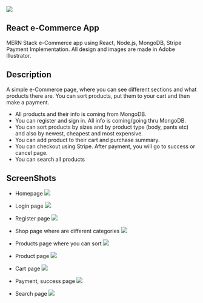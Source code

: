 <img src="https://github.com/PilleL/Ecommerce-Website/blob/main/images/img-frontpage1.jpg" ></img>

## React e-Commerce App
MERN Stack e-Commerce app using React, Node.js, MongoDB, Stripe Payment Implementation.
All design and images are made in Adobe Illustrator.

## Description

A simple e-Commerce page, where you can see different sections and what products there are. You can sort products, put them to your cart and then make a payment. 

* All products and their info is coming from MongoDB.
* You can register and sign in. All info is coming/going thru MongoDB.
* You can sort products by sizes and by product type (body, pants etc) and also by newest, cheapest and most expensive.
* You can add product to their cart and purchase summary.
* You can checkout using Stripe. After payment, you will go to success or cancel page.
* You can search all products 

## ScreenShots

* Homepage
<img src="https://github.com/PilleL/Ecommerce-Website/blob/main/images/img-frontpage.jpg" ></img>

* Login page 
<img src="https://github.com/PilleL/Ecommerce-Website/blob/main/images/img-login-page.jpg" ></img>

* Register page
<img src="https://github.com/PilleL/Ecommerce-Website/blob/main/images/img-register-page.jpg" ></img>

* Shop page where are different categories
<img src="https://github.com/PilleL/Ecommerce-Website/blob/main/images/img-shop.jpg" ></img>

* Products page where you can sort
<img src="https://github.com/PilleL/Ecommerce-Website/blob/main/images/img-products-page.jpg" ></img>

* Product page
<img src="https://github.com/PilleL/Ecommerce-Website/blob/main/images/img-product-page.jpg" ></img>

* Cart page
<img src="https://github.com/PilleL/Ecommerce-Website/blob/main/images/img-cart-page.jpg" ></img>

* Payment, success page
<img src="https://github.com/PilleL/Ecommerce-Website/blob/main/images/img-pay-page.jpg" ></img>

* Search page
<img src="https://github.com/PilleL/Ecommerce-Website/blob/main/images/img-search-page.jpg" ></img>
